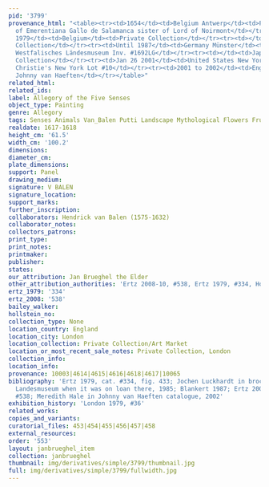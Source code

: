 ```yaml
---
pid: '3799'
provenance_html: "<table><tr><td>1654</td><td>Belgium Antwerp</td><td>Probably collection
  of Emerentiana Gallo de Salamanca sister of Lord of Noirmont</td></tr><tr><td>Before
  1979</td><td>Belgium</td><td>Private Collection</td></tr><tr><td></td><td>Germany</td><td>Private
  Collection</td></tr><tr><td>Until 1987</td><td>Germany Münster</td><td>On loan to
  Westfalisches Ländesmuseum Inv. #1692LG</td></tr><tr><td></td><td>Japan</td><td>Private
  Collection</td></tr><tr><td>Jan 26 2001</td><td>United States New York NY</td><td>Sale
  Christie's New York Lot #10</td></tr><tr><td>2001 to 2002</td><td>England London</td><td>With
  Johnny van Haeften</td></tr></table>"
related_html:
related_ids:
label: Allegory of the Five Senses
object_type: Painting
genre: Allegory
tags: Senses Animals Van_Balen Putti Landscape Mythological Flowers Fruit
realdate: 1617-1618
height_cm: '61.5'
width_cm: '100.2'
dimensions:
diameter_cm:
plate_dimensions:
support: Panel
drawing_medium:
signature: V BALEN
signature_location:
support_marks:
further_inscription:
collaborators: Hendrick van Balen (1575-1632)
collaborator_notes:
collectors_patrons:
print_type:
print_notes:
printmaker:
publisher:
states:
our_attribution: Jan Brueghel the Elder
other_attribution_authorities: 'Ertz 2008-10, #538, Ertz 1979, #334, Honig database'
ertz_1979: '334'
ertz_2008: '538'
bailey_walker:
hollstein_no:
collection_type: None
location_country: England
location_city: London
location_collection: Private Collection/Art Market
location_or_most_recent_sale_notes: Private Collection, London
collection_info:
location_info:
provenance: 10003|4614|4615|4616|4618|4617|10065
bibliography: 'Ertz 1979, cat. #334, fig. 433; Jochen Luckhardt in brochure from Westfalisches
  Landesmuseum when it was on loan there, 1985; Blankert 1987; Ertz 2008-10, cat.
  #538; Meredith Hale in Johnny van Haeften catalogue, 2002'
exhibition_history: 'London 1979, #36'
related_works:
copies_and_variants:
curatorial_files: 453|454|455|456|457|458
external_resources:
order: '553'
layout: janbrueghel_item
collection: janbrueghel
thumbnail: img/derivatives/simple/3799/thumbnail.jpg
full: img/derivatives/simple/3799/fullwidth.jpg
---
```

